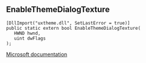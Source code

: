 ## EnableThemeDialogTexture

```
[DllImport("uxtheme.dll", SetLastError = true)]
public static extern bool EnableThemeDialogTexture(
   HWND hwnd,
   uint dwFlags
);
```

[Microsoft documentation](https://docs.microsoft.com/en-us/windows/win32/api/uxtheme/nf-uxtheme-enablethemedialogtexture)
